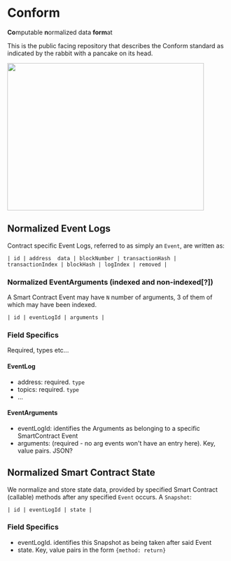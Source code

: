 # Conform
**Co**mputable **n**ormalized data **form**at

This is the public facing repository that describes the Conform standard as indicated by the rabbit with a pancake on its head.

<img src="https://i.pinimg.com/originals/40/0b/c3/400bc3cd1aa67d2c81c15f8594e8db16.jpg" width="449" height="337">

## Normalized Event Logs
Contract specific Event Logs, referred to as simply an `Event`, are written as:

    | id | address  data | blockNumber | transactionHash | transactionIndex | blockHash | logIndex | removed |

### Normalized EventArguments (indexed and non-indexed[?])
A Smart Contract Event may have `N` number of arguments, 3 of them of which may have been indexed.

    | id | eventLogId | arguments |

### Field Specifics
Required, types etc...

#### EventLog
* address: required. `type`
* topics: required. `type`
* ...

#### EventArguments
* eventLogId: identifies the Arguments as belonging to a specific SmartContract Event
* arguments: (required - no arg events won't have an entry here). Key, value pairs. JSON?

## Normalized Smart Contract State
We normalize and store state data, provided by specified Smart Contract (callable) methods after any
specified `Event` occurs. A `Snapshot`:

    | id | eventLogId | state |

### Field Specifics
* eventLogId. identifies this Snapshot as being taken after said Event
* state. Key, value pairs in the form `{method: return}` 
